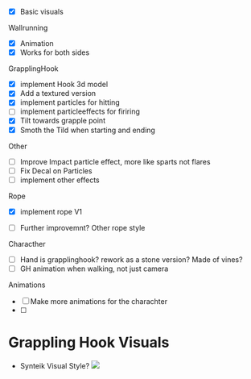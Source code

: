 - [x] Basic visuals

Wallrunning
- [x] Animation
- [x] Works for both sides

GrapplingHook
- [x] implement Hook 3d model
- [x] Add a textured version
- [x] implement particles for hitting
- [ ] implement particleeffects for firiring
- [x] Tilt towards grapple point
- [x] Smoth the Tild when starting and ending

Other
- [ ] Improve Impact particle effect, more like sparts not flares
- [ ] Fix Decal on Particles
- [ ] implement other effects

Rope
- [x] implement rope V1
- [ ] Further improvemnt? Other rope style


Characther
- [ ] Hand is grapplinghook? rework as a stone version? Made of vines?
- [ ] GH animation when walking, not just camera

Animations
- [ ] Make more animations for the charachter
- [ ] 




# Grappling Hook Visuals
- Synteik Visual Style?
![](https://media.milanote.com/p/images/1KQKBR1SS2q61D/xsm/image.png)